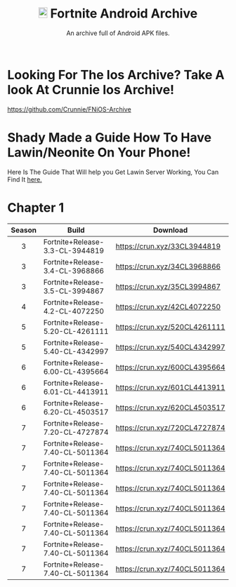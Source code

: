 
<div align=center>

# <img src="https://cdn.discordapp.com/attachments/853780763538751498/954086768284672072/38002.png" alt="Android Logo" width="20" height="24"> Fortnite Android Archive
An archive full of Android APK files.

</div>
<br>

# Looking For The Ios Archive? Take A look At Crunnie Ios Archive!
https://github.com/Crunnie/FNiOS-Archive

# Shady Made a Guide How To Have Lawin/Neonite On Your Phone!
Here Is The Guide That Will help you Get Lawin Server Working, You Can Find It [here.](https://github.com/Crunnie/FNiOS-Archive/blob/main/guide.md)

# Chapter 1

| Season | Build | Download | 
| :---: | ----------- | ----------- | 
| 3 | Fortnite+Release-3.3-CL-3944819 | https://crun.xyz/33CL3944819 |
| 3 | Fortnite+Release-3.4-CL-3968866 | https://crun.xyz/34CL3968866 |
| 3 | Fortnite+Release-3.5-CL-3994867 | https://crun.xyz/35CL3994867 |
| 4 | Fortnite+Release-4.2-CL-4072250 | https://crun.xyz/42CL4072250 |
| 5 | Fortnite+Release-5.20-CL-4261111 | https://crun.xyz/520CL4261111 |
| 5 | Fortnite+Release-5.40-CL-4342997 | https://crun.xyz/540CL4342997 |
| 6 | Fortnite+Release-6.00-CL-4395664 | https://crun.xyz/600CL4395664 |
| 6 | Fortnite+Release-6.01-CL-4413911 | https://crun.xyz/601CL4413911 |
| 6 | Fortnite+Release-6.20-CL-4503517 | https://crun.xyz/620CL4503517 |
| 7 | Fortnite+Release-7.20-CL-4727874 | https://crun.xyz/720CL4727874 |
| 7 | Fortnite+Release-7.40-CL-5011364 | https://crun.xyz/740CL5011364 |
| 7 | Fortnite+Release-7.40-CL-5011364 | https://crun.xyz/740CL5011364 |
| 7 | Fortnite+Release-7.40-CL-5011364 | https://crun.xyz/740CL5011364 |
| 7 | Fortnite+Release-7.40-CL-5011364 | https://crun.xyz/740CL5011364 |
| 7 | Fortnite+Release-7.40-CL-5011364 | https://crun.xyz/740CL5011364 |
| 7 | Fortnite+Release-7.40-CL-5011364 | https://crun.xyz/740CL5011364 |
| 7 | Fortnite+Release-7.40-CL-5011364 | https://crun.xyz/740CL5011364 |

